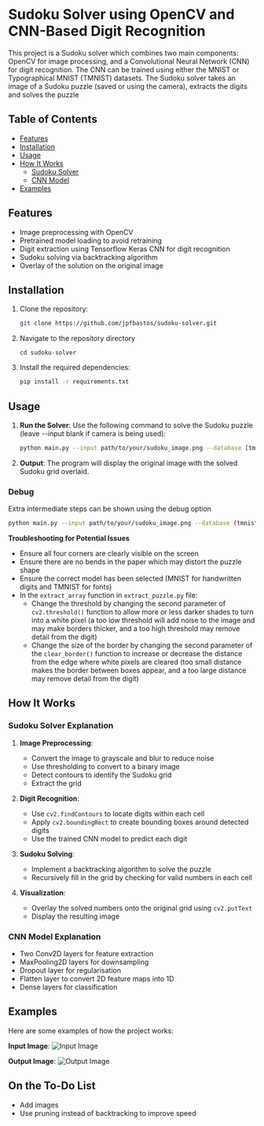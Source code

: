 # Sudoku Solver using OpenCV and CNN-Based Digit Recognition

This project is a Sudoku solver which combines two main components: OpenCV for image processing, and a Convolutional Neural Network (CNN) for digit recognition. The CNN can be trained using either the MNIST or Typographical MNIST (TMNIST) datasets. The Sudoku solver takes an image of a Sudoku puzzle (saved or using the camera), extracts the digits and solves the puzzle

## Table of Contents
- [Features](#features)
- [Installation](#installation)
- [Usage](#usage)
- [How It Works](#how-it-works)
  - [Sudoku Solver](#sudoku-solver-explanation)
  - [CNN Model](#cnn-model-explanation)
- [Examples](#examples)

## Features
  - Image preprocessing with OpenCV
  - Pretrained model loading to avoid retraining
  - Digit extraction using Tensorflow Keras CNN for digit recognition
  - Sudoku solving via backtracking algorithm
  - Overlay of the solution on the original image

## Installation

1. Clone the repository:
    ```bash
    git clone https://github.com/jpfbastos/sudoku-solver.git
    ```
2. Navigate to the repository directory
    ```
    cd sudoku-solver
    ```

3. Install the required dependencies:
    ```bash
    pip install -r requirements.txt
    ```

## Usage

1. **Run the Solver**: Use the following command to solve the Sudoku puzzle (leave --input blank if camera is being used):
    ```bash
    python main.py --input path/to/your/sudoku_image.png --database [tmnist (default) or mnist]
    ```
2. **Output**: The program will display the original image with the solved Sudoku grid overlaid.

### Debug

Extra intermediate steps can be shown using the debug option
  ```bash
  python main.py --input path/to/your/sudoku_image.png --database (tmnist or mnist) --debug (read_puzzle, extract_array or all)
  ```
**Troubleshooting for Potential Issues**
- Ensure all four corners are clearly visible on the screen
- Ensure there are no bends in the paper which may distort the puzzle shape
- Ensure the correct model has been selected (MNIST for handwritten digits and TMNIST for fonts)
- In the `extract_array` function in `extract_puzzle.py` file:
  - Change the threshold by changing the second parameter of `cv2.threshold()` function to allow more or less darker shades to turn into a white pixel (a too low threshold will add noise to the image and may make borders thicker, and a too high threshold may remove detail from the digit)
  - Change the size of the border by changing the second parameter of the `clear_border()` function to increase or decrease the distance from the edge where white pixels are cleared (too small distance makes the border between boxes appear, and a too large distance may remove detail from the digit)

## How It Works

### Sudoku Solver Explanation

1. **Image Preprocessing**:
    - Convert the image to grayscale and blur to reduce noise
    - Use thresholding to convert to a binary image
    - Detect contours to identify the Sudoku grid
    - Extract the grid

2. **Digit Recognition**:
    - Use `cv2.findContours` to locate digits within each cell
    - Apply `cv2.boundingRect` to create bounding boxes around detected digits
    - Use the trained CNN model to predict each digit

3. **Sudoku Solving**:
    - Implement a backtracking algorithm to solve the puzzle
    - Recursively fill in the grid by checking for valid numbers in each cell

4. **Visualization**:
    - Overlay the solved numbers onto the original grid using `cv2.putText`
    - Display the resulting image

### CNN Model Explanation

- Two Conv2D layers for feature extraction
- MaxPooling2D layers for downsampling
- Dropout layer for regularisation
- Flatten layer to convert 2D feature maps into 1D
- Dense layers for classification

## Examples

Here are some examples of how the project works:

**Input Image**:
![Input Image](examples/sudoku_input.png)

**Output Image**:
![Output Image](examples/sudoku_output.png)


## On the To-Do List
- Add images
- Use pruning instead of backtracking to improve speed
